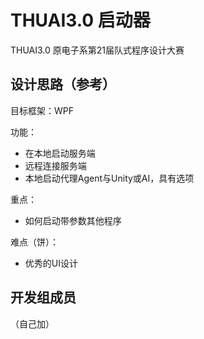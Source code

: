 # THUAI3.0 启动器
THUAI3.0 原电子系第21届队式程序设计大赛

## 设计思路（参考）
目标框架：WPF

功能：
- 在本地启动服务端
- 远程连接服务端
- 本地启动代理Agent与Unity或AI，具有选项

重点：
- 如何启动带参数其他程序

难点（饼）：
- 优秀的UI设计

## 开发组成员
（自己加）